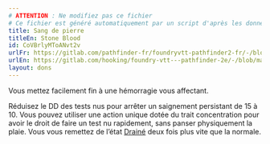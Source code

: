 ```yaml
---
# ATTENTION : Ne modifiez pas ce fichier
# Ce fichier est généré automatiquement par un script d'après les données du module Foundry VTT officiel et de sa traduction
title: Sang de pierre
titleEn: Stone Blood
id: CoVBrlyMToANvt2v
urlFr: https://gitlab.com/pathfinder-fr/foundryvtt-pathfinder2-fr/-/blob/master/data/feats/CoVBrlyMToANvt2v.htm
urlEn: https://gitlab.com/hooking/foundry-vtt---pathfinder-2e/-/blob/master/packs/data/feats.db/stone-blood.json
layout: dons
---
```

Vous mettez facilement fin à une hémorragie vous affectant.

Réduisez le DD des tests nus pour arrêter un saignement persistant de 15 à 10. Vous pouvez utiliser une action unique dotée du trait concentration pour avoir le droit de faire un test nu rapidement, sans panser physiquement la plaie. Vous vous remettez de l’état [Drainé](../conditions/drainé.md) deux fois plus vite que la normale.

